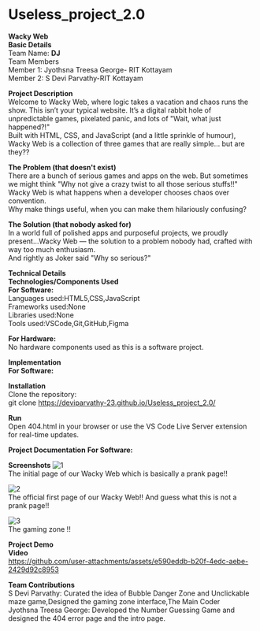 # Useless_project_2.0
**Wacky Web**     
**Basic Details**  
Team Name: **DJ**  
Team Members  
Member 1: Jyothsna Treesa George- RIT Kottayam  
Member 2: S Devi Parvathy-RIT Kottayam  

**Project Description**  
Welcome to Wacky Web, where logic takes a vacation and chaos runs the show. This isn’t your typical website. It’s a digital rabbit hole of unpredictable games, pixelated panic, and lots of "Wait, what just happened?!"  
Built with HTML, CSS, and JavaScript (and a little sprinkle of humour), Wacky Web is a collection of three games that are really simple… but are they??  

**The Problem (that doesn't exist)**  
There are a bunch of serious games and apps on the web. But sometimes we might think "Why not give a crazy twist to all those serious stuffs!!"  
Wacky Web is what happens when a developer chooses chaos over convention.  
Why make things useful, when you can make them hilariously confusing?  

**The Solution (that nobody asked for)**   
In a world full of polished apps and purposeful projects, we proudly present…Wacky Web — the solution to a problem nobody had, crafted with way too much enthusiasm.   
And rightly as Joker said "Why so serious?"  

**Technical Details**   
**Technologies/Components Used**   
**For Software:**   
Languages used:HTML5,CSS,JavaScript   
Frameworks used:None   
Libraries used:None   
Tools used:VSCode,Git,GitHub,Figma   

**For Hardware:**   
No hardware components used as this is a software project.   

**Implementation**   
**For Software:**   

**Installation**   
Clone the repository:   
git clone <https://deviparvathy-23.github.io/Useless_project_2.0/>   

**Run**   
Open 404.html in your browser or use the VS Code Live Server extension for real-time updates.   

**Project Documentation**
**For Software:**

**Screenshots** 
![1](https://github.com/user-attachments/assets/3f57cc3a-866c-44ea-9085-271265d1776e)   
The initial page of  our Wacky Web which is basically a prank page!!   

![2](https://github.com/user-attachments/assets/fd7c619c-56bf-4aa5-aed1-a8d450f3f110)   
The official first page of our Wacky Web!! And guess what this is not a prank page!!   

![3](https://github.com/user-attachments/assets/49fb4bb5-3643-40ab-9b74-1b4e6b76b998)   
The gaming zone !!   

**Project Demo**   
**Video**   
https://github.com/user-attachments/assets/e590eddb-b20f-4edc-aebe-2429d92c8953   

**Team Contributions**   
S Devi Parvathy: Curated the idea of Bubble Danger Zone and Unclickable maze game,Designed the gaming zone interface,The Main Coder   
Jyothsna Treesa George: Developed the Number Guessing Game and designed the 404 error page and the intro page.   
